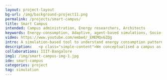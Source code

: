 ```yaml
---
layout: project-layout
bg-url: /img/background-project11.png
permalink: /projects/smart-campus/
title: Smart Campus
intended: Campus administration, Energy researchers, Architects
keywords: Energy-consumption, Adaptive, agent-based simulations, Socio-technical system, Sensor Deployment
video: https://www.youtube.com/embed/_EMEMQx6ZQg
intro: A simulation-based tool to understand energy consumption patterns and cost reduction through behaviour change in existing buildings.
description:   <p class="simple-content">We conceptualised a campus as a socio-technical system and used design theory to look at adaptive approaches to improve energy utilisation. This work also explored approaches to convey the need to change energy usage patterns to address the issue of the campus' carbon footprint. Just as energy usage behaviour assumes energy to be ubiquitous, we planned to understand the use of technology to achieve responsible energy consumption ubiquitously as well.<p/><p class="simple-content">In order to model the socio-technical aspects of the campus, we collected data about the physical dimensions, the energy meter readings from its buildings, a catalogue of all the devices with their locations, campus operational policy, user behaviour and their preferences. We used IIIT - Bangalore as a case study.<br/>We used FoV’s Phoenix simulation platform to implement an agent-based model for the campus along with additional information such as population, the current billing and tariffs, etc. Using this model we created different scenarios of operations for the campus such as:<br/>1. How does the energy usage behaviour change with staggered work hours and changing course structures?<br/>2. What is the cost-benefit of deploying a new technology, for example, an adaptive sensor based device control, on the campus?<br/>3. How can we raise awareness about issues of climate change and responsible energy consumption with a dynamic campus population?</p>
collaborations: IIIT-Bangalore
img1: /img/smart-campus-img-1.jpg
ide: smart-campus
categories: project
tag: simulation
---
```

